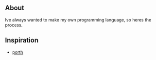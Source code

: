 ## About

Ive always wanted to make my own programming language, so heres the process.

## Inspiration

- [porth](https://gitlab.com/tsoding/porth)
